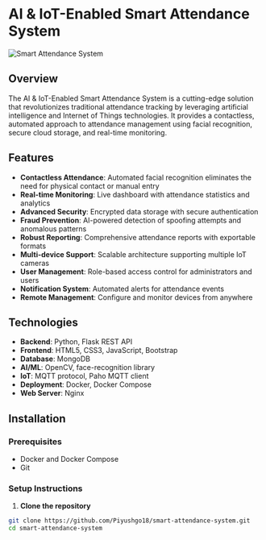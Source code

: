 # AI & IoT-Enabled Smart Attendance System

![Smart Attendance System](https://via.placeholder.com/800x400?text=Smart+Attendance+System)

## Overview

The AI & IoT-Enabled Smart Attendance System is a cutting-edge solution that revolutionizes traditional attendance tracking by leveraging artificial intelligence and Internet of Things technologies. It provides a contactless, automated approach to attendance management using facial recognition, secure cloud storage, and real-time monitoring.

## Features

- **Contactless Attendance**: Automated facial recognition eliminates the need for physical contact or manual entry
- **Real-time Monitoring**: Live dashboard with attendance statistics and analytics
- **Advanced Security**: Encrypted data storage with secure authentication
- **Fraud Prevention**: AI-powered detection of spoofing attempts and anomalous patterns
- **Robust Reporting**: Comprehensive attendance reports with exportable formats
- **Multi-device Support**: Scalable architecture supporting multiple IoT cameras
- **User Management**: Role-based access control for administrators and users
- **Notification System**: Automated alerts for attendance events
- **Remote Management**: Configure and monitor devices from anywhere

## Technologies

- **Backend**: Python, Flask REST API
- **Frontend**: HTML5, CSS3, JavaScript, Bootstrap
- **Database**: MongoDB
- **AI/ML**: OpenCV, face-recognition library
- **IoT**: MQTT protocol, Paho MQTT client
- **Deployment**: Docker, Docker Compose
- **Web Server**: Nginx

## Installation

### Prerequisites

- Docker and Docker Compose
- Git

### Setup Instructions

1. **Clone the repository**

```bash
git clone https://github.com/Piyushgo18/smart-attendance-system.git
cd smart-attendance-system
